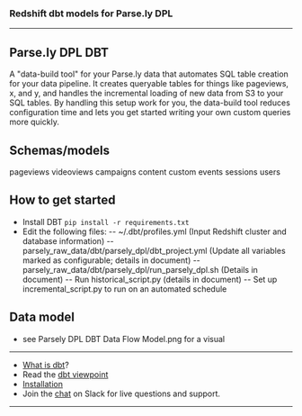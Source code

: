 ### Redshift dbt models for Parse.ly DPL

---
## Parse.ly DPL DBT
A "data-build tool" for your Parse.ly data that automates SQL table creation for your data pipeline. It creates queryable tables for things like pageviews, x, and y, and handles the incremental loading of new data from S3 to your SQL tables. By handling this setup work for you, the data-build tool reduces configuration time and lets you get started writing your own custom queries more quickly.

## Schemas/models
pageviews
videoviews
campaigns
content
custom events
sessions
users

## How to get started
- Install DBT
```pip install -r requirements.txt```
- Edit the following files:
-- ~/.dbt/profiles.yml (Input Redshift cluster and database information)
-- parsely_raw_data/dbt/parsely_dpl/dbt_project.yml (Update all variables marked as configurable; details in document)
-- parsely_raw_data/dbt/parsely_dpl/run_parsely_dpl.sh (Details in document)
-- Run historical_script.py (details in document)
-- Set up incremental_script.py to run on an automated schedule

## Data model
- see Parsely DPL DBT Data Flow Model.png for a visual


---
- [What is dbt](https://dbt.readme.io/docs/overview)?
- Read the [dbt viewpoint](https://dbt.readme.io/docs/viewpoint)
- [Installation](https://dbt.readme.io/docs/installation)
- Join the [chat](http://ac-slackin.herokuapp.com/) on Slack for live questions and support.

---
